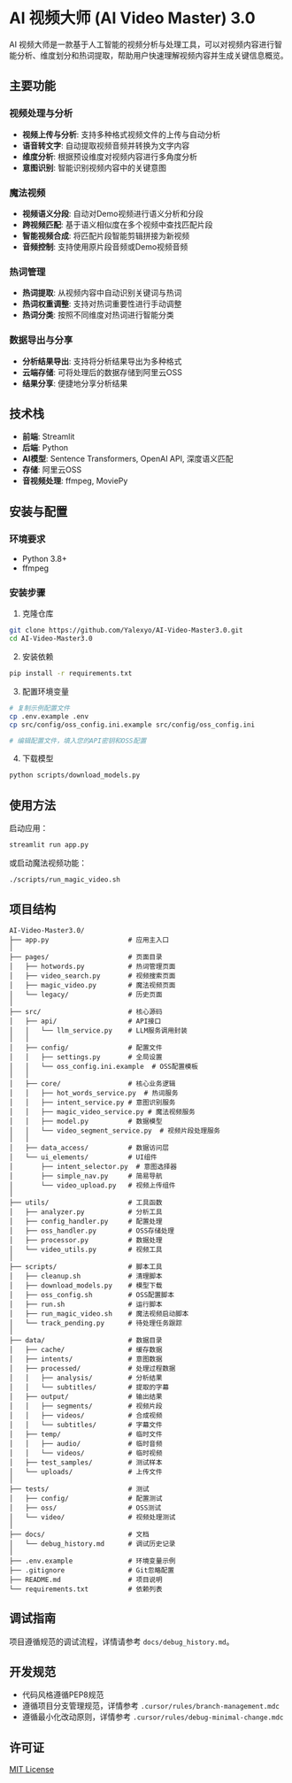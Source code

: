 # AI 视频大师 (AI Video Master) 3.0

AI 视频大师是一款基于人工智能的视频分析与处理工具，可以对视频内容进行智能分析、维度划分和热词提取，帮助用户快速理解视频内容并生成关键信息概览。

## 主要功能

### 视频处理与分析
- **视频上传与分析**: 支持多种格式视频文件的上传与自动分析
- **语音转文字**: 自动提取视频音频并转换为文字内容
- **维度分析**: 根据预设维度对视频内容进行多角度分析
- **意图识别**: 智能识别视频内容中的关键意图

### 魔法视频
- **视频语义分段**: 自动对Demo视频进行语义分析和分段
- **跨视频匹配**: 基于语义相似度在多个视频中查找匹配片段
- **智能视频合成**: 将匹配片段智能剪辑拼接为新视频
- **音频控制**: 支持使用原片段音频或Demo视频音频

### 热词管理
- **热词提取**: 从视频内容中自动识别关键词与热词
- **热词权重调整**: 支持对热词重要性进行手动调整
- **热词分类**: 按照不同维度对热词进行智能分类

### 数据导出与分享
- **分析结果导出**: 支持将分析结果导出为多种格式
- **云端存储**: 可将处理后的数据存储到阿里云OSS
- **结果分享**: 便捷地分享分析结果

## 技术栈

- **前端**: Streamlit
- **后端**: Python
- **AI模型**: Sentence Transformers, OpenAI API, 深度语义匹配
- **存储**: 阿里云OSS
- **音视频处理**: ffmpeg, MoviePy

## 安装与配置

### 环境要求
- Python 3.8+
- ffmpeg

### 安装步骤

1. 克隆仓库
```bash
git clone https://github.com/Yalexyo/AI-Video-Master3.0.git
cd AI-Video-Master3.0
```

2. 安装依赖
```bash
pip install -r requirements.txt
```

3. 配置环境变量
```bash
# 复制示例配置文件
cp .env.example .env
cp src/config/oss_config.ini.example src/config/oss_config.ini

# 编辑配置文件，填入您的API密钥和OSS配置
```

4. 下载模型
```bash
python scripts/download_models.py
```

## 使用方法

启动应用：
```bash
streamlit run app.py
```

或启动魔法视频功能：
```bash
./scripts/run_magic_video.sh
```

## 项目结构

```
AI-Video-Master3.0/
├── app.py                    # 应用主入口
│
├── pages/                    # 页面目录
│   ├── hotwords.py           # 热词管理页面
│   ├── video_search.py       # 视频搜索页面
│   ├── magic_video.py        # 魔法视频页面
│   └── legacy/               # 历史页面
│
├── src/                      # 核心源码
│   ├── api/                  # API接口
│   │   └── llm_service.py    # LLM服务调用封装
│   │
│   ├── config/               # 配置文件
│   │   ├── settings.py       # 全局设置
│   │   └── oss_config.ini.example  # OSS配置模板
│   │
│   ├── core/                 # 核心业务逻辑
│   │   ├── hot_words_service.py  # 热词服务
│   │   ├── intent_service.py # 意图识别服务
│   │   ├── magic_video_service.py # 魔法视频服务
│   │   ├── model.py          # 数据模型
│   │   └── video_segment_service.py  # 视频片段处理服务
│   │
│   ├── data_access/          # 数据访问层
│   └── ui_elements/          # UI组件
│       ├── intent_selector.py  # 意图选择器
│       ├── simple_nav.py     # 简易导航
│       └── video_upload.py   # 视频上传组件
│
├── utils/                    # 工具函数
│   ├── analyzer.py           # 分析工具
│   ├── config_handler.py     # 配置处理
│   ├── oss_handler.py        # OSS存储处理
│   ├── processor.py          # 数据处理
│   └── video_utils.py        # 视频工具
│
├── scripts/                  # 脚本工具
│   ├── cleanup.sh            # 清理脚本
│   ├── download_models.py    # 模型下载
│   ├── oss_config.sh         # OSS配置脚本
│   ├── run.sh                # 运行脚本
│   ├── run_magic_video.sh    # 魔法视频启动脚本
│   └── track_pending.py      # 待处理任务跟踪
│
├── data/                     # 数据目录
│   ├── cache/                # 缓存数据
│   ├── intents/              # 意图数据
│   ├── processed/            # 处理过程数据
│   │   ├── analysis/         # 分析结果
│   │   └── subtitles/        # 提取的字幕
│   ├── output/               # 输出结果
│   │   ├── segments/         # 视频片段
│   │   ├── videos/           # 合成视频
│   │   └── subtitles/        # 字幕文件
│   ├── temp/                 # 临时文件
│   │   ├── audio/            # 临时音频
│   │   └── videos/           # 临时视频
│   ├── test_samples/         # 测试样本
│   └── uploads/              # 上传文件
│
├── tests/                    # 测试
│   ├── config/               # 配置测试
│   ├── oss/                  # OSS测试
│   └── video/                # 视频处理测试
│
├── docs/                     # 文档
│   └── debug_history.md      # 调试历史记录
│
├── .env.example              # 环境变量示例
├── .gitignore                # Git忽略配置
├── README.md                 # 项目说明
└── requirements.txt          # 依赖列表
```

## 调试指南

项目遵循规范的调试流程，详情请参考 `docs/debug_history.md`。

## 开发规范

- 代码风格遵循PEP8规范
- 遵循项目分支管理规范，详情参考 `.cursor/rules/branch-management.mdc`
- 遵循最小化改动原则，详情参考 `.cursor/rules/debug-minimal-change.mdc`

## 许可证

[MIT License](LICENSE)
